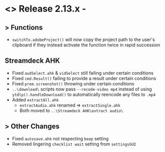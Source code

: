 # <> Release 2.13.x - 

## > Functions
- `switchTo.adobeProject()` will now copy the project path to the user's clipboard if they instead activate the function twice in rapid succession

## Streamdeck AHK
- Fixed `audSelect.ahk` & `vidSelect` still failing under certain conditions
- Fixed `cmd.Result()` failing to provide a result under certain conditions
- Fixed `prem.screenshot()` throwing under certain conditions
- `..\download\` scripts now pass `--recode-video mp4` instead of using `ytdlp().handleDownload()` to automatically reencode any files to `.mp4`
- Added `extractAll.ahk`
    - `extractAudio.ahk` renamed => `extractSingle.ahk`
    - Both moved to `..\Streamdeck AHK\extract audio\`

## > Other Changes
- Fixed `autosave.ahk` not respecting `beep` setting
- Removed lingering `checklist wait` setting from `settingsGUI`